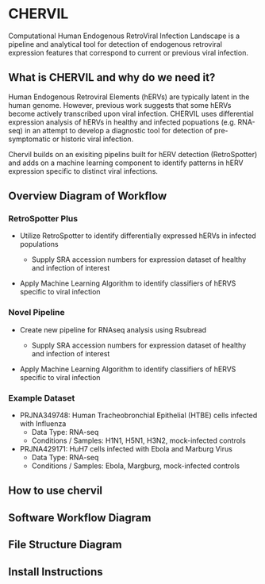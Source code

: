 # CHERVIL
Computational Human Endogenous RetroViral Infection Landscape is a pipeline and analytical tool for detection of endogenous retroviral expression features that correspond to current or previous viral infection. 

## What is CHERVIL and why do we need it?
Human Endogenous Retroviral Elements (hERVs) are typically latent in the human genome. However, previous work suggests that some hERVs become actively transcribed upon viral infection. CHERVIL uses differential expression analysis of hERVs in healthy and infected popuations (e.g. RNA-seq) in an attempt to develop a diagnostic tool for detection of pre-symptomatic or historic viral infection. 

Chervil builds on an exisiting pipelins built for hERV detection (RetroSpotter) and adds on a machine learning component to identify patterns in hERV expression specific to distinct viral infections. 

## Overview Diagram of Workflow

### RetroSpotter Plus
* Utilize RetroSpotter to identify differentially expressed hERVs in infected populations 
    + Supply SRA accession numbers for expression dataset of healthy and infection of interest
   
* Apply Machine Learning Algorithm to identify classifiers of hERVS specific to viral infection
    
### Novel Pipeline
* Create new pipeline for RNAseq analysis using Rsubread 
    + Supply SRA accession numbers for expression dataset of healthy and infection of interest
    
* Apply Machine Learning Algorithm to identify classifiers of hERVS specific to viral infection

### Example Dataset
* PRJNA349748: Human Tracheobronchial Epithelial (HTBE) cells infected with Influenza
    + Data Type: RNA-seq
    + Conditions / Samples: H1N1, H5N1, H3N2, mock-infected controls
* PRJNA429171: HuH7 cells infected with Ebola and Marburg Virus
    + Data Type: RNA-seq
    + Conditions / Samples: Ebola, Margburg, mock-infected controls
    


## How to use chervil

## Software Workflow Diagram

## File Structure Diagram

## Install Instructions


